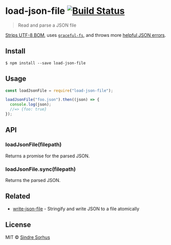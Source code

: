 # load-json-file [![Build Status](https://travis-ci.org/sindresorhus/load-json-file.svg?branch=master)](https://travis-ci.org/sindresorhus/load-json-file)

> Read and parse a JSON file

[Strips UTF-8 BOM](https://github.com/sindresorhus/strip-bom), uses [`graceful-fs`](https://github.com/isaacs/node-graceful-fs), and throws more [helpful JSON errors](https://github.com/sindresorhus/parse-json).

## Install

```
$ npm install --save load-json-file
```

## Usage

```js
const loadJsonFile = require("load-json-file");

loadJsonFile("foo.json").then((json) => {
  console.log(json);
  //=> {foo: true}
});
```

## API

### loadJsonFile(filepath)

Returns a promise for the parsed JSON.

### loadJsonFile.sync(filepath)

Returns the parsed JSON.

## Related

- [write-json-file](https://github.com/sindresorhus/write-json-file) - Stringify and write JSON to a file atomically

## License

MIT © [Sindre Sorhus](https://sindresorhus.com)
